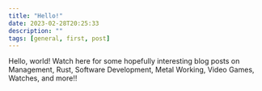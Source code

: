 ```yaml
---
title: "Hello!"
date: 2023-02-28T20:25:33
description: ""
tags: [general, first, post]
---
```


Hello, world! Watch here for some hopefully interesting blog posts on Management, Rust, Software Development, Metal Working, Video Games, Watches, and more!! 

